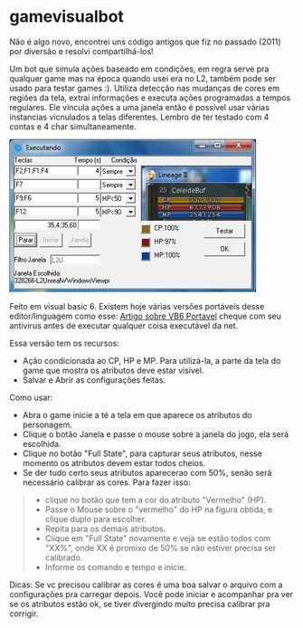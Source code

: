 # gamevisualbot

Não é algo novo, encontrei uns código antigos que fiz no passado (2011) por diversão e resolvi compartilhá-los! 

Um bot que simula ações baseado em condições, em regra serve pra qualquer game mas na época quando usei era no L2, também pode ser usado para testar games :). Utiliza detecção nas mudanças de cores em regiões da tela, extrai informações e executa ações programadas a tempos regulares. Ele vincula ações a uma janela então é possível usar várias instancias vicnulados a telas diferentes. Lembro de ter testado com 4 contas e 4 char simultaneamente.

![Tela inicial visual game bot](https://github.com/austonricardo/gamevisualbot/blob/master/NovoAuto2.png "Tela inicial")

Feito em visual basic 6. Existem hoje várias versões portáveis desse editor/linguagem como esse:
[Artigo sobre VB6 Portavel](https://thementalclub.com/download-visual-basic-6-0-3038) cheque com seu antivirus antes de executar qualquer coisa executável da net.
 

Essa versão tem os recursos:
- Ação condicionada ao CP, HP e MP. Para utilizá-la, a parte da tela do game que mostra os atributos deve estar visível.
- Salvar e Abrir as configurações feitas.

Como usar:
- Abra o game inicie a té a tela em que aparece os atributos do personagem.
- Clique o botão Janela e passe o mouse sobre a janela do jogo, ela será escolhida.
- Clique no botão "Full State", para capturar seus atributos, nesse momento os atributos devem estar todos cheios. 
- Se der tudo certo seus atributos aparecerao com 50%, senão será necessário calibrar as cores. Para fazer isso:
>-  clique no botão que tem a cor do atributo "Vermelho" (HP).
>-  Passe o Mouse sobre o "vermelho" do HP na figura obtida, e clique duplo para escolher.
>-  Repita para os demais atributos.
>-  Clique em "Full State" novamente e veja se estão todos com "XX%", onde XX é promixo de 50% se não estiver precisa ser calibrado.
>-  Informe os comando e tempo e inicie.

Dicas: Se vc precisou calibrar as cores é uma boa salvar o arquivo com a configurações pra carregar depois.
Você pode iniciar e acompanhar pra ver se os atributos estão ok, se tiver divergindo muito precisa calibrar pra corrigir.
